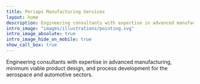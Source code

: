 ```yaml
---
title: Periaps Manufacturing Services
layout: home
description: Engineering consultants with expertise in advanced manufacturing, minimum viable product development, and process development for the aerospace and automotive sectors.
intro_image: "images/illustrations/pointing.svg"
intro_image_absolute: true
intro_image_hide_on_mobile: true
show_call_box: true
---
```


Engineering consultants with expertise in advanced manufacturing, minimum viable product design, and process development for the aerospace and automotive sectors.
